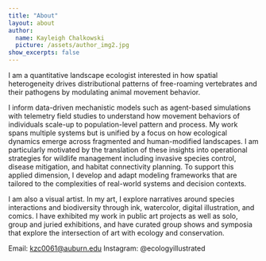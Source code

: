 ```yaml
---
title: "About"
layout: about
author:
  name: Kayleigh Chalkowski
  picture: /assets/author_img2.jpg
show_excerpts: false
---
```


I am a quantitative landscape ecologist interested in how spatial heterogeneity drives distributional patterns of free-roaming vertebrates and their pathogens by modulating animal movement behavior. 

I inform data-driven mechanistic models such as agent-based simulations with telemetry field studies to understand how movement behaviors of individuals scale-up to population-level pattern and process. My work spans multiple systems but is unified by a focus on how ecological dynamics emerge across fragmented and human-modified landscapes. I am particularly motivated by the translation of these insights into operational strategies for wildlife management including invasive species control, disease mitigation, and habitat connectivity planning. To support this applied dimension, I develop and adapt modeling frameworks that are tailored to the complexities of real-world systems and decision contexts.    

I am also a visual artist. In my art, I explore narratives around species interactions and biodiversity through ink, watercolor, digital illustration, and comics. I have exhibited my work in public art projects as well as solo, group and juried exhibitions, and have curated group shows and symposia that explore the intersection of art with ecology and conservation. 

Email: kzc0061@auburn.edu
Instagram: @ecologyillustrated

